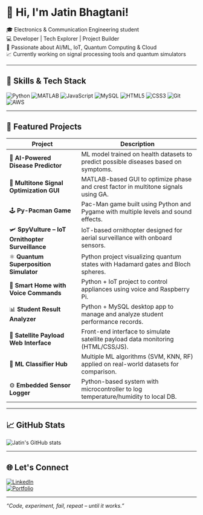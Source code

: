 # 👋 Hi, I'm Jatin Bhagtani!

🎓 Electronics & Communication Engineering student  
💻 Developer | Tech Explorer | Project Builder  
🧠 Passionate about AI/ML, IoT, Quantum Computing & Cloud  
📈 Currently working on signal processing tools and quantum simulators

---

## 🚀 Skills & Tech Stack
![Python](https://img.shields.io/badge/Python-3670A0?style=for-the-badge&logo=python&logoColor=white)
![MATLAB](https://img.shields.io/badge/MATLAB-0076A8?style=for-the-badge&logo=mathworks&logoColor=white)
![JavaScript](https://img.shields.io/badge/JavaScript-F7DF1E?style=for-the-badge&logo=javascript&logoColor=black)
![MySQL](https://img.shields.io/badge/MySQL-4479A1?style=for-the-badge&logo=mysql&logoColor=white)
![HTML5](https://img.shields.io/badge/HTML5-E34F26?style=for-the-badge&logo=html5&logoColor=white)
![CSS3](https://img.shields.io/badge/CSS3-1572B6?style=for-the-badge&logo=css3&logoColor=white)
![Git](https://img.shields.io/badge/Git-F05032?style=for-the-badge&logo=git&logoColor=white)
![AWS](https://img.shields.io/badge/AWS-FF9900?style=for-the-badge&logo=amazon-aws&logoColor=white)

---

## 📌 Featured Projects

| Project | Description |
|--------|-------------|
| 🧠 **AI-Powered Disease Predictor** | ML model trained on health datasets to predict possible diseases based on symptoms. |
| 🔢 **Multitone Signal Optimization GUI** | MATLAB-based GUI to optimize phase and crest factor in multitone signals using GA. |
| 🕹️ **Py-Pacman Game** | Pac-Man game built using Python and Pygame with multiple levels and sound effects. |
| 🛩️ **SpyVulture – IoT Ornithopter Surveillance** | IoT-based ornithopter designed for aerial surveillance with onboard sensors. |
| ⚛️ **Quantum Superposition Simulator** | Python project visualizing quantum states with Hadamard gates and Bloch spheres. |
| 🤖 **Smart Home with Voice Commands** | Python + IoT project to control appliances using voice and Raspberry Pi. |
| 📊 **Student Result Analyzer** | Python + MySQL desktop app to manage and analyze student performance records. |
| 📡 **Satellite Payload Web Interface** | Front-end interface to simulate satellite payload data monitoring (HTML/CSS/JS). |
| 🧬 **ML Classifier Hub** | Multiple ML algorithms (SVM, KNN, RF) applied on real-world datasets for comparison. |
| ⚙️ **Embedded Sensor Logger** | Python-based system with microcontroller to log temperature/humidity to local DB. |

---

## 📈 GitHub Stats

![Jatin's GitHub stats](https://github-readme-stats.vercel.app/api?username=jatinbhagtani&show_icons=true&theme=github_dark)

---

## 🌐 Let's Connect

[![LinkedIn](https://img.shields.io/badge/LinkedIn-blue?style=flat&logo=linkedin&logoColor=white)](https://linkedin.com/in/your-profile)  
[![Portfolio](https://img.shields.io/badge/Portfolio-black?style=flat&logo=github&logoColor=white)](https://yourportfolio.com)

---

_“Code, experiment, fail, repeat – until it works.”_

